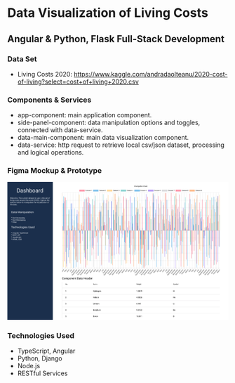 # Data Visualization of Living Costs 
## Angular & Python, Flask Full-Stack Development

### Data Set
- Living Costs 2020: https://www.kaggle.com/andradaolteanu/2020-cost-of-living?select=cost+of+living+2020.csv

### Components & Services
- app-component: main application component.
- side-panel-component: data manipulation options and toggles, connected with data-service.
- data-main-component: main data visualization component.
- data-service: http request to retrieve local csv/json dataset, processing and logical operations.

### Figma Mockup & Prototype

![Alt text](/repo-assets/2021-01-12.png)

### Technologies Used
- TypeScript, Angular
- Python, Django
- Node.js
- RESTful Services